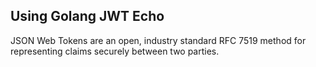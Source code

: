 ## Using Golang JWT Echo

JSON Web Tokens are an open, industry standard RFC 7519 method for representing claims securely between two parties.
